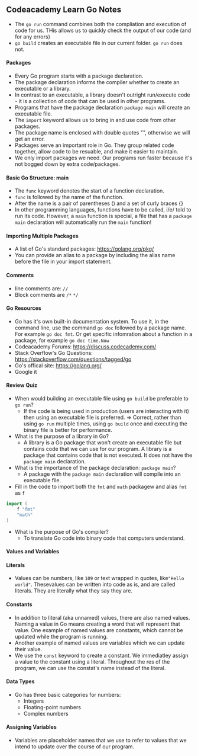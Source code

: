 ## Codeacademy Learn Go Notes

- The `go run` command combines both the compliation and execution of code for us. THis allows us to quickly check the output of our code (and for any errors)
- `go build` creates an executable file in our current folder. `go run` does not.

#### Packages

- Every Go program starts with a package declaration.
- The package declaration informs the compiler whether to create an executable or a library.
- In contrast to an executable, a library doesn't outright run/execute code - it is a collection of code that can be used in other programs.
- Programs that have the package declaration `package main` will create an executable file.
- The `import` keyword allows us to bring in and use code from other packages.
- The package name is enclosed with double quotes "", otherwise we will get an error.
- Packages serve an important role in Go. They group related code together, allow code to be resuable, and make it easier to maintain. 
- We only import packages we need. Our programs run faster because it's not bogged down by extra code/packages.

#### Basic Go Structure: main

- The `func` keyword denotes the start of a function declaration.
- `func` is followed by the name of the function.
- After the name is a pair of parentheses () and a set of curly braces {}
- In other programming languages, functions have to be called, i/e/ told to run its code. However, a `main` function is special, a file that has a `package main` declaration will automatically run the `main` function!

#### Importing Multiple Packages

- A list of Go's standard packages: https://golang.org/pkg/
- You can provide an alias to a package by including the alias name before the file in your import statement.

#### Comments

- line comments are: `//`
- Block comments are `/*` `*/`

#### Go Resources

- Go has it's own built-in documentation system. To use it, in the command line, use the command `go doc` followed by a package name. For example `go doc fmt`. Or get specific infomration about a function in a package, for example `go doc time.Now`
- Codeacademy Forums: https://discuss.codecademy.com/
- Stack Overflow's Go Questions: https://stackoverflow.com/questions/tagged/go
- Go's offical site: https://golang.org/
- Google it

#### Review Quiz

- When would building an executable file using `go build` be preferable to `go run`?
  - If the code is being used in production (users are interacting with it) then using an executable file is preferred. => Correct, rather than using `go run` multiple times, using `go build` once and executing the binary file is better for performance.
- What is the purpose of a library in Go?
  - A library is a Go package that won't create an executable file but contains code that we can use for our program. A library is a package that contains code that is not executed. It does not have the `package main` declaration.
- What is the importance of the package declaration: `package main`?
  - A package with the `package main` declaration will compile into an executable file.
- Fill in the code to import both the `fmt` and `math` packagew and alias `fmt` as `f`

```go
import (
	f "fmt"
	"math"
)
```

- What is the purpose of Go's compiler?
  - To translate Go code into binary code that computers understand.

#### Values and Variables

#### Literals

- Values can be numbers, like `109` or text wrapped in quotes, like`"Hello world"`. Thesevalues can be written into code as is, and are called literals. They are literally what they say they are.

#### Constants

- In addition to literal (aka unnamed) values, there are also named values. Naming a value in Go means creating a word that will represent that value. One example of named values are constants, which cannot be updated while the program is running.
- Another example of named values are variables which we can update their value.
- We use the `const` keyword to create a constant. We immediatley assign a value to the constant using a literal. Throughout the res of the program, we can use the constat's name instead of the literal.

#### Data Types

- Go has three basic categories for numbers:
  - Integers
  - Floating-point numbers
  - Complex numbers

#### Assigning Variables

- Variables are placeholder names that we use to refer to values that we intend to update over the course of our program.
